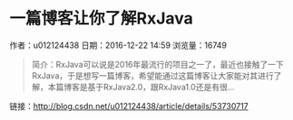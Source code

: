 # 一篇博客让你了解RxJava
作者：u012124438
日期：2016-12-22 14:59
浏览量：16749
> 简介：RxJava可以说是2016年最流行的项目之一了，最近也接触了一下RxJava，于是想写一篇博客，希望能通过这篇博客让大家能对其进行了解，本篇博客是基于RxJava2.0，跟RxJava1.0还是有很...

 链接：http://blog.csdn.net/u012124438/article/details/53730717
